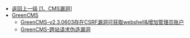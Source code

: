 - [返回上一级 [1、CMS漏洞]](/1、CMS漏洞)
- [GreenCMS](/1、CMS漏洞/GreenCMS/)
  - [GreenCMS-v2.3.0603存在CSRF漏洞可获取webshell&增加管理员账户](/1、CMS漏洞/GreenCMS/GreenCMS-v2.3.0603存在CSRF漏洞可获取webshell&增加管理员账户.md)
  - [GreenCMS-跨站请求伪造漏洞](/1、CMS漏洞/GreenCMS/GreenCMS-跨站请求伪造漏洞.md)
